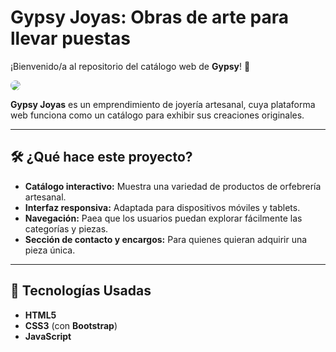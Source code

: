 # Gypsy Joyas: Obras de arte para llevar puestas

¡Bienvenido/a al repositorio del catálogo web de **Gypsy**! 🌸

<img src="presentacion.png" style="border-radius: 200px"></img>

**Gypsy Joyas** es un emprendimiento de joyería artesanal, cuya plataforma web funciona como un catálogo para exhibir sus creaciones originales.

---

## 🛠️ ¿Qué hace este proyecto?

- **Catálogo interactivo:** Muestra una variedad de productos de orfebrería artesanal.
- **Interfaz responsiva:** Adaptada para dispositivos móviles y tablets.
- **Navegación:** Paea que los usuarios puedan explorar fácilmente las categorías y piezas.
- **Sección de contacto y encargos:** Para quienes quieran adquirir una pieza única.

---

## 🧩 Tecnologías Usadas

- **HTML5**
- **CSS3** (con **Bootstrap**)
- **JavaScript**



